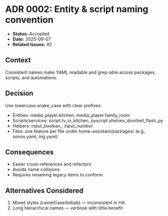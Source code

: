 ﻿# ADR 0002: Entity & script naming convention

- **Status:** Accepted
- **Date:** 2025-09-07
- **Related Issues:** #2

## Context
Consistent names make YAML readable and grep-able across packages, scripts, and automations.

## Decision
Use lowercase snake_case with clear prefixes:
- Entities: media_player.kitchen, media_player.family_room
- Scripts/services: script.tv_in_kitchen, pyscript.shelves_doorbell_flash_py
- Helpers: input_boolean.*, input_number.*
- Files: one feature per file under home-assistant/packages/ (e.g., sonos.yaml, ing.yaml)

## Consequences
- Easier cross-references and refactors
- Avoids name collisions
- Requires renaming legacy items to conform

## Alternatives Considered
1) Mixed styles (camelCase/kebab) — inconsistent in HA
2) Long hierarchical names — verbose with little benefit
